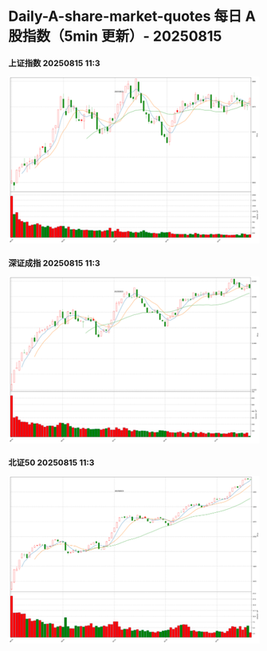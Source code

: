 
# Daily-A-share-market-quotes 每日 A 股指数（5min 更新）- 20250815

### 上证指数 20250815 11:3
![](./fig/2025/8/20250815-sh000001.png)

### 深证成指 20250815 11:3
![](./fig/2025/8/20250815-sz399001.png)

### 北证50 20250815 11:3
![](./fig/2025/8/20250815-bj899050.png)
